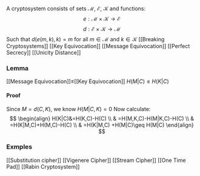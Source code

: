 A cryptosystem consists of sets $\mathcal{M}$, $\mathcal{E}$, $\mathcal{K}$ 
and functions:
$$
e:\mathcal{M}\times \mathcal{K}\to \mathcal{E}
$$
$$
d:\mathcal{E}\times \mathcal{K}\to \mathcal{M}
$$
Such that $d(e(m,k),k)=m$ for all $m\in \mathcal{M}$ and $k\in \mathcal{K}$
[[Breaking Cryptosystems]]
[[Key Equivocation]]
[[Message Equivocation]]
[[Perfect Secrecy]]
[[Unicity Distance]]
### Lemma 
[[Message Equivocation]]$\leq$[[Key Equivocation]]
$H(M|C)\leq H(K|C)$
#### Proof
Since $M=d(C,K)$, we know $H(M|C,K)=0$
Now calculate:
$$
\begin{align}
H(K|C)&=H(K,C)-H(C) \\
 & =H(M,K,C)-H(M|K,C)-H(C) \\
 & =H(K|M,C)+H(M,C)-H(C) \\
 & =H(K|M,C) +H(M|C)\geq H(M|C)
\end{align}
$$


### Exmples
[[Substitution cipher]]
[[Vigenere Cipher]]
[[Stream Cipher]]
[[One Time Pad]]
[[Rabin Cryptosystem]]